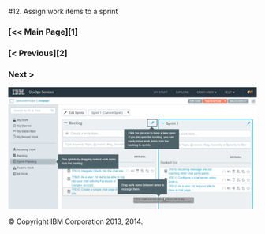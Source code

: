 #12. Assign work items to a sprint
<div class="jh-columns pbs">
	<div class="jh-col-12-4 f_left">
		<h3> [&lt;&lt; Main Page][1] </h3>
	</div>
	<div class="jh-col-12-3">
		<h3> [&lt; Previous][2] </h3>
	</div>
	<div class="jh-col-12-4 f_right">
		<h3> Next  &gt; </h3>
	</div>
</div> 

![Instructions on how to assign items to a sprint][4]

&copy; Copyright IBM Corporation 2013, 2014.

[1]: /features/trackplanfg/index
[2]: /features/trackplanfg/page11

[4]: /features/trackplanfg/images/page12.png
